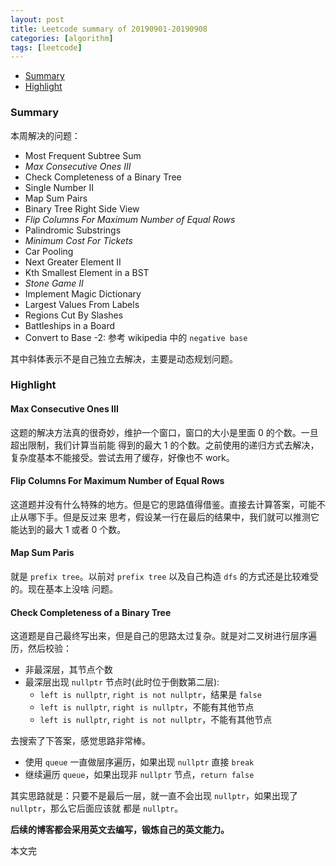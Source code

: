 ```yaml
---
layout: post
title: Leetcode summary of 20190901-20190908
categories: [algorithm]
tags: [leetcode]
---
```


+ [Summary](#summary)
+ [Highlight](#highlight)

<a id="summary"></a>

### Summary

本周解决的问题：

+ Most Frequent Subtree Sum
+ *Max Consecutive Ones III*
+ Check Completeness of a Binary Tree
+ Single Number II
+ Map Sum Pairs
+ Binary Tree Right Side View
+ *Flip Columns For Maximum Number of Equal Rows*
+ Palindromic Substrings
+ *Minimum Cost For Tickets*
+ Car Pooling
+ Next Greater Element II
+ Kth Smallest Element in a BST
+ *Stone Game II*
+ Implement Magic Dictionary
+ Largest Values From Labels
+ Regions Cut By Slashes
+ Battleships in a Board
+ Convert to Base -2: 参考 wikipedia 中的 `negative base`

其中斜体表示不是自己独立去解决，主要是动态规划问题。

<a id="highlight"></a>

### Highlight

#### Max Consecutive Ones III

这题的解决方法真的很奇妙，维护一个窗口，窗口的大小是里面 0 的个数。一旦超出限制，我们计算当前能
得到的最大 1 的个数。之前使用的递归方式去解决，复杂度基本不能接受。尝试去用了缓存，好像也不 work。

#### Flip Columns For Maximum Number of Equal Rows

这道题并没有什么特殊的地方。但是它的思路值得借鉴。直接去计算答案，可能不止从哪下手。但是反过来
思考，假设某一行在最后的结果中，我们就可以推测它能达到的最大 1 或者 0 个数。

#### Map Sum Paris

就是 `prefix tree`。以前对 `prefix tree` 以及自己构造 `dfs` 的方式还是比较难受的。现在基本上没啥
问题。

#### Check Completeness of a Binary Tree

这道题是自己最终写出来，但是自己的思路太过复杂。就是对二叉树进行层序遍历，然后校验：

+ 非最深层，其节点个数
+ 最深层出现 `nullptr` 节点时(此时位于倒数第二层):
  + `left is nullptr`, `right is not nullptr`，结果是 `false`
  + `left is nullptr`, `right is nullptr`，不能有其他节点
  + `left is nullptr`, `right is not nullptr`，不能有其他节点

去搜索了下答案，感觉思路非常棒。

+ 使用 `queue` 一直做层序遍历，如果出现 `nullptr` 直接 `break`
+ 继续遍历 `queue`，如果出现非 `nullptr` 节点，`return false`

其实思路就是：只要不是最后一层，就一直不会出现 `nullptr`，如果出现了 `nullptr`，那么它后面应该就
都是 `nullptr`。

**后续的博客都会采用英文去编写，锻炼自己的英文能力。**

本文完

